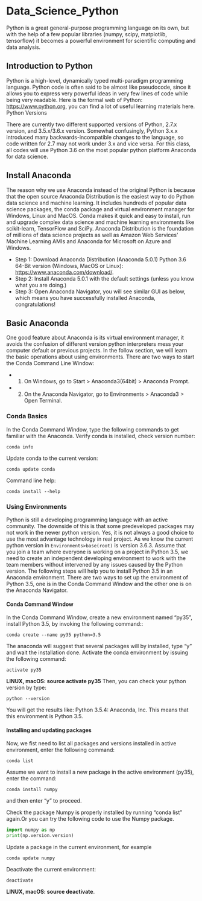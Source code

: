 # Data_Science_Python

Python is a great general-purpose programming language on its own, but with the help of a few popular libraries (numpy, scipy, matplotlib, tensorflow) it becomes a powerful environment for scientific computing and data analysis.

## Introduction to Python 

Python is a high-level, dynamically typed multi-paradigm programming language. Python code is often said to be almost like pseudocode, since it allows you to express very powerful ideas in very few lines of code while being very readable.
Here is the formal web of Python: https://www.python.org, you can find a lot of useful learning materials here.
Python Versions

There are currently two different supported versions of Python, 2.7.x version, and 3.5.x/3.6.x version. Somewhat confusingly, Python 3.x.x introduced many backwards-incompatible changes to the language, so code written for 2.7 may not work under 3.x and vice versa. For this class, all codes will use Python 3.6 on the most popular python platform Anaconda for data science.

## Install Anaconda

The reason why we use Anaconda instead of the original Python is because that the open source Anaconda Distribution is the easiest way to do Python data science and machine learning. 
It includes hundreds of popular data science packages, the conda package and virtual environment manager for Windows, Linux and MacOS. Conda makes it quick and easy to install, run and upgrade complex data science and machine learning environments like scikit-learn, TensorFlow and SciPy. Anaconda Distribution is the foundation of millions of data science projects as well as Amazon Web Services' Machine Learning AMIs and Anaconda for Microsoft on Azure and Windows.

- Step 1: Download Anaconda Distribution (Anaconda 5.0.1) Python 3.6 64-Bit version (Windows, MacOS or Linux): https://www.anaconda.com/download/.
- Step 2: Install Anaconda 5.0.1 with the default settings (unless you know what you are doing.)
- Step 3: Open Anaconda Navigator, you will see similar GUI as below, which means you have successfully installed Anaconda, congratulations! 



## Basic Anaconda 

One good feature about Anaconda is its virtual environment manager, it avoids the confusion of different version python interpreters mess your computer default or previous projects. In the follow section, we will learn the basic operations about using environments.
There are two ways to start the Conda Command Line Window:
- 1. On Windows, go to Start > Anaconda3(64bit) > Anaconda Prompt.
- 2. On the Anaconda Navigator, go to Environments >  Anaconda3 > Open Terminal.

### Conda Basics
In the Conda Command Window, type the following commands to get familiar with the Anaconda.
Verify conda is installed, check version number:
```
conda info
```
Update conda to the current version:
```
conda update conda
```
Command line help:
```
conda install --help
```

### Using Environments

Python is still a developing programming language with an active community. The downside of this is that some predeveloped packages may not work in the newer python version. Yes, it is not always a good choice to use the most advantage technology in real project. 
As we know the current python version in `Environments>base(root)` is version 3.6.3. Assume that you join a team where everyone is working on a project in Python 3.5,  we need to create an independent developing environment to work with the team members without intervened by any issues caused by the Python version. 
The following steps will help you to install Python 3.5 in an Anaconda environment.
There are two ways to set up the environment of Python 3.5, one is in the Conda Command Window and the other one is on the Anaconda Navigator.

#### Conda Command Window
In the Conda Command Window, create a new environment named “py35”, install Python 3.5, by invoking the following command::
```
conda create --name py35 python=3.5
```
The anaconda will suggest that several packages will by installed, type “y” and wait the installation done.
Activate the conda environment by issuing the following command:
```
activate py35 
```
**LINUX, macOS: source activate py35**
Then, you can check your python version by type:
```
python --version 
```
You will get the results like: Python 3.5.4: Anaconda, Inc. This means that this environment is Python 3.5.

#### Installing and updating packages
Now, we fist need to list all packages and versions installed in active environment, enter the following command:
```
conda list
```
Assume we want to install a new package in the active environment (py35), enter the command:
```
conda install numpy
```
and then enter “y” to proceed.

Check the package Numpy is properly installed by running “conda list” again.Or you can try the following code to use the Numpy package.
```python
import numpy as np
print(np.version.version)
```
Update a package in the current environment, for example
```
conda update numpy
```
Deactivate the current environment:
```
deactivate
``` 
**LINUX, macOS: source deactivate**.






